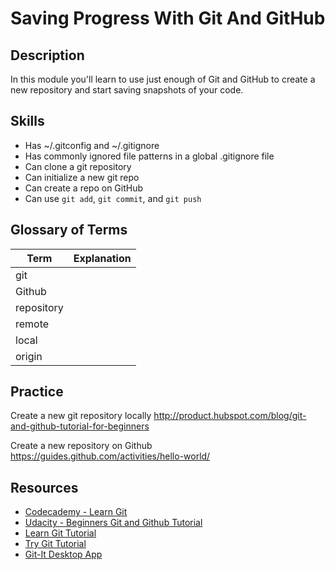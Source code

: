 # Saving Progress With Git And GitHub

## Description

In this module you'll learn to use just enough of Git and GitHub to create a new repository and start saving snapshots of your code.


## Skills

- Has ~/.gitconfig and ~/.gitignore
- Has commonly ignored file patterns in a global .gitignore file
- Can clone a git repository
- Can initialize a new git repo
- Can create a repo on GitHub
- Can use `git add`, `git commit`, and `git push`

## Glossary of Terms
| Term | Explanation |
| ---- | ----------- |
| git | |
| Github | |
| repository | |
| remote | |
| local | |
| origin | |

## Practice
Create a new git repository locally
http://product.hubspot.com/blog/git-and-github-tutorial-for-beginners

Create a new repository on Github
https://guides.github.com/activities/hello-world/

## Resources

- [Codecademy - Learn Git](https://www.codecademy.com/learn/learn-git)
- [Udacity - Beginners Git and Github Tutorial](http://blog.udacity.com/2015/06/a-beginners-git-github-tutorial.html)
- [Learn Git Tutorial](https://www.atlassian.com/git/tutorials/learn-git-with-bitbucket-cloud)
- [Try Git Tutorial](https://try.github.io/levels/1/challenges/1)
- [Git-It Desktop App](https://github.com/jlord/git-it-electron)
